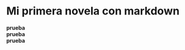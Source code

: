 # Mi primera novela con markdown


**prueba**  
**prueba**  
**prueba**  

<div style = "text-align: justify;">








</div>
